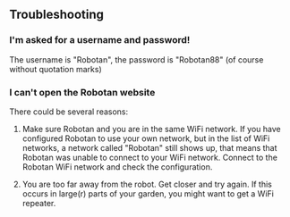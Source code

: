 <H2>Troubleshooting</H2>
<H3>I'm asked for a username and password!</H3>
The username is "Robotan", the password is "Robotan88" (of course without quotation marks)
<H3>I can't open the Robotan website</H3>
There could be several reasons:

1. Make sure Robotan and you are in the same WiFi network. If you have configured Robotan to use your own network, but in the list of
WiFi networks, a network called "Robotan" still shows up, that means that Robotan was unable to connect to your WiFi network.
Connect to the Robotan WiFi network and check the configuration.

2. You are too far away from the robot. Get closer and try again. If this occurs in large(r) parts of your garden, you might want to get 
a WiFi repeater.
